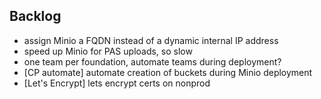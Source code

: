 ## Backlog

- assign Minio a FQDN instead of a dynamic internal IP address
- speed up Minio for PAS uploads, so slow
- one team per foundation, automate teams during deployment?
- [CP automate] automate creation of buckets during Minio deployment
- [Let's Encrypt] lets encrypt certs on nonprod